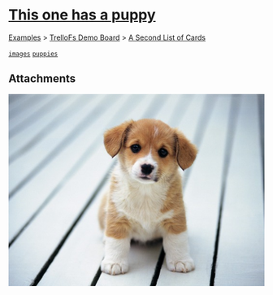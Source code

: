 # [This one has a puppy](https://trello.com/c/a1qgcz1H/4-this-one-has-a-puppy)

[Examples](../../README.md) > [TrelloFs Demo Board](../README.md) > [A Second List of Cards](README.md)

[`images`](../Labels/images.md) [`puppies`](../Labels/puppies.md)





## Attachments

![Puppy_2.jpg](../../Attachments/TrelloFs_Demo_Board/This_one_has_a_puppy/Puppy_2.jpg)